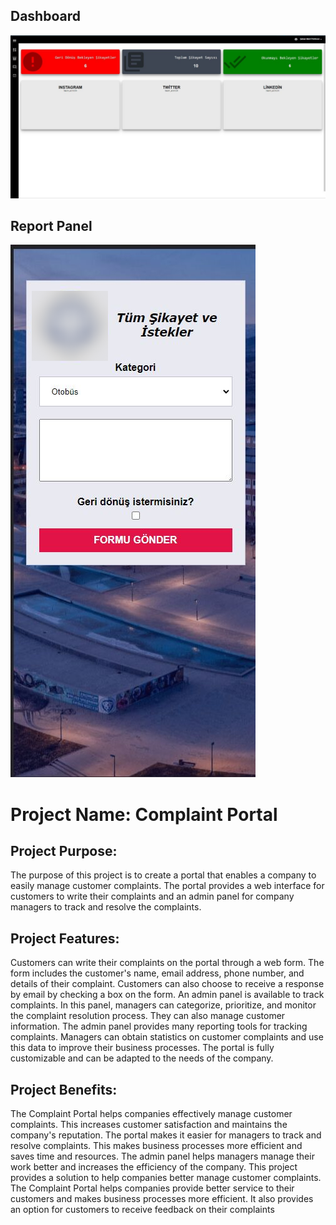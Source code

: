 ## Dashboard
![](3.jpg)

## Report Panel
![](group1.png)

# Project Name: Complaint Portal

## Project Purpose:

The purpose of this project is to create a portal that enables a company to easily manage customer complaints. The portal provides a web interface for customers to write their complaints and an admin panel for company managers to track and resolve the complaints.

## Project Features:

Customers can write their complaints on the portal through a web form. The form includes the customer's name, email address, phone number, and details of their complaint. Customers can also choose to receive a response by email by checking a box on the form.
An admin panel is available to track complaints. In this panel, managers can categorize, prioritize, and monitor the complaint resolution process. They can also manage customer information.
The admin panel provides many reporting tools for tracking complaints. Managers can obtain statistics on customer complaints and use this data to improve their business processes.
The portal is fully customizable and can be adapted to the needs of the company.

## Project Benefits:

The Complaint Portal helps companies effectively manage customer complaints. This increases customer satisfaction and maintains the company's reputation.
The portal makes it easier for managers to track and resolve complaints. This makes business processes more efficient and saves time and resources.
The admin panel helps managers manage their work better and increases the efficiency of the company.
This project provides a solution to help companies better manage customer complaints. The Complaint Portal helps companies provide better service to their customers and makes business processes more efficient. It also provides an option for customers to receive feedback on their complaints
